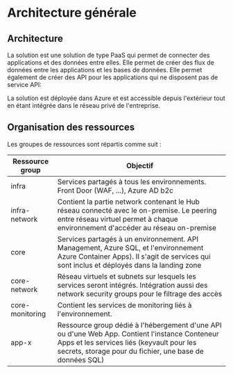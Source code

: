 <!-- Title: Architecture générale -->
<!-- Parent: DAT - Document d'architecture technique -->

<!-- Macro: \!\[.*\]\((.+)\)\<\!\-\- width=(.*) \-\-\>
     Template: ac:image
     Attachment: ${1}
     Width: ${2} -->

# Architecture générale

<!-- Include: ac:toc -->

## Architecture
La solution est une solution de type PaaS qui permet de connecter des applications et des données entre elles. Elle permet de créer des flux de données entre les applications et les bases de données. Elle permet également de créer des API pour les applications qui ne disposent pas de service API:

La solution est déployée dans Azure et est accessible depuis l'extérieur tout en étant intégrée dans le réseau privé de l'entreprise.

## Organisation des ressources

Les groupes de ressources sont répartis comme suit :

| Ressource group | Objectif |
| --------------- | -------- |
| infra | Services partagés à tous les environnements. Front Door (WAF, ...), Azure AD b2c |
| infra-network | Contient la partie network contenant le Hub réseau connecté avec le on-premise. Le peering entre réseau virtuel permet à chaque environnement d'accéder au réseau on-premise |
| core | Services partagés à un environnement. API Management, Azure SQL, et l'environnement Azure Container Apps). Il s'agit de services qui sont inclus et déployés dans la landing zone |
| core-network | Réseau virtuels et subnets sur lesquels les services seront intégrés. Intégration aussi des network security groups pour le filtrage des accès |
| core-monitoring | Contient les services de monitoring liés à l'environnement. |
| app-x | Ressource group dédié à l'hébergement d'une API ou d'une Web App. Contient l'instance Conteneur Apps et les services liés (keyvault pour les secrets, storage pour du fichier, une base de données SQL) |
